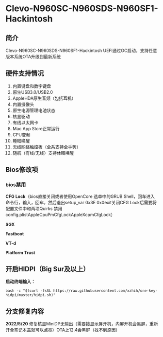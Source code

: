 # Clevo-N960SC-N960SDS-N960SF1-Hackintosh

## 简介

Clevo-N960SC-N960SDS-N960SF1-Hackintosh UEFI通过OC启动，支持任意版本系统OTA升级到最新系统

## 硬件支持情况

1. 内置键盘和数字键盘
2. 原生USB3.0/USB2.0 
3. AppleHDA原生音频（包括耳机）
4. 内置摄像头
5. 原生电源管理电池状态
6. 核显驱动
7. 有线以太网卡
8. Mac App Store正常运行
9. CPU变频
10. 睡眠唤醒
11. 无线网络触控板（全系支持全手势）
12. 随航（有线/无线）支持休眠唤醒

## Bios修改项



### bios禁用

**CFG Lock**（bios直接关闭或者使用OpenCore 选单中的GRUB Shell，回车进入命令行，输入，回车，然后退出setup_var 0x3E 0x0exit关闭CFG Lock后需要将配置文件中和两项Quirks 禁用config.plistAppleCpuPmCfgLockAppleXcpmCfgLock）

**SGX**

**Fastboot**

**VT-d**

**Platform Trust**

## 开启HIDPI（Big Sur及以上）

**启动终端输入：**

```shell
bash -c "$(curl -fsSL https://raw.githubusercontent.com/xzhih/one-key-hidpi/master/hidpi.sh)"
```

## 分支修复内容

**2022/5/20** 修复核显MiniDP无输出（需要接显示屏开机，内屏开机会黑屏，重新开合笔记本盖就可以点亮）OTA上12.4会黑屏（找不到原因）
